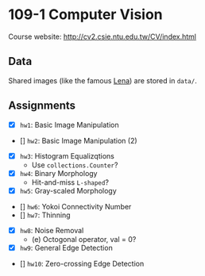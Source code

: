 # 109-1 Computer Vision

Course website: http://cv2.csie.ntu.edu.tw/CV/index.html

## Data
Shared images (like the famous [Lena](https://en.wikipedia.org/wiki/Lenna)) are stored in `data/`. 

## Assignments
- [x] `hw1`: Basic Image Manipulation
- [] `hw2`: Basic Image Manipulation (2)
- [x] `hw3`: Histogram Equalizqtions 
    - Use `collections.Counter`?
- [x] `hw4`: Binary Morphology
    - Hit-and-miss `L-shaped`?
- [x] `hw5`: Gray-scaled Morphology
- [] `hw6`: Yokoi Connectivity Number
- [] `hw7`: Thinning
- [x] `hw8`: Noise Removal
    - (e) Octogonal operator, val = 0?
- [x] `hw9`: General Edge Detection
- [] `hw10`: Zero-crossing Edge Detection